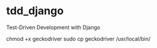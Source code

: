 # tdd_django
Test-Driven Development with Django


chmod +x geckodriver
sudo cp geckodriver /usr/local/bin/
